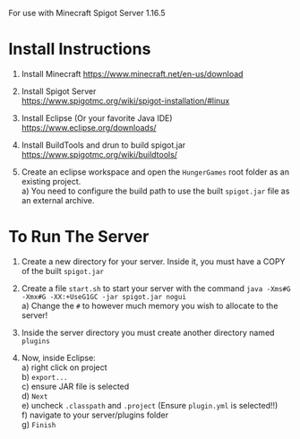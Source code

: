 For use with Minecraft Spigot Server 1.16.5

# Install Instructions

1. Install Minecraft 
  https://www.minecraft.net/en-us/download  
2. Install Spigot Server  
  https://www.spigotmc.org/wiki/spigot-installation/#linux  
3. Install Eclipse (Or your favorite Java IDE)  
  https://www.eclipse.org/downloads/  
4. Install BuildTools and drun to build spigot.jar  
  https://www.spigotmc.org/wiki/buildtools/ 
  
5. Create an eclipse workspace and open the `HungerGames` root folder as an existing project.    
    a) You need to configure the build path to use the built `spigot.jar` file as an external archive. 

# To Run The Server  
1. Create a new directory for your server. Inside it, you must have a COPY of the built `spigot.jar`    
2. Create a file `start.sh` to start your server with the command `java -Xms#G -Xmx#G -XX:+UseG1GC -jar spigot.jar nogui`    
    a) Change the `#` to however much memory you wish to allocate to the server!    
  
3. Inside the server directory you must create another directory named `plugins`    
4. Now, inside Eclipse:     
    a) right click on project    
    b) `export...`    
    c) ensure JAR file is selected    
    d) `Next`    
    e) uncheck `.classpath` and `.project` (Ensure `plugin.yml` is selected!!)    
    f) navigate to your server/plugins folder    
    g) `Finish`    
    
    

